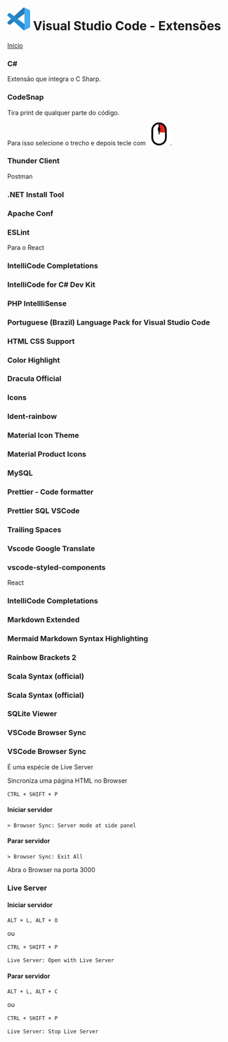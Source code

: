 # ![](./code.svg) Visual Studio Code - Extensões

[Início](./README.md)

### C#

Extensão que integra o C Sharp.

### CodeSnap

Tira print de qualquer parte do código.

Para isso selecione o trecho e depois tecle com ![](./bt_right.svg).

### Thunder Client

Postman

### .NET Install Tool

### Apache Conf

### ESLint

Para o React

### IntelliCode Completations

### IntelliCode for C# Dev Kit

### PHP IntellliSense

### Portuguese (Brazil) Language Pack for Visual Studio Code

### HTML CSS Support

### Color Highlight

### Dracula Official

### Icons

### Ident-rainbow

### Material Icon Theme

### Material Product Icons

### MySQL

### Prettier - Code formatter

### Prettier SQL VSCode

### Trailing Spaces

### Vscode Google Translate

### vscode-styled-components

React

### IntelliCode Completations

### Markdown Extended

### Mermaid Markdown Syntax Highlighting

### Rainbow Brackets 2

### Scala Syntax (official)

### Scala Syntax (official)

### SQLite Viewer

### VSCode Browser Sync

### VSCode Browser Sync

É uma espécie de Live Server

Sincroniza uma página HTML no Browser

```console
CTRL + SHIFT + P
```

#### Iniciar servidor

```console
> Browser Sync: Server mode at side panel
```

#### Parar servidor

```console
> Browser Sync: Exit All
```

Abra o Browser na porta 3000

### Live Server

#### Iniciar servidor

```console
ALT + L, ALT + O
```

ou

```console
CTRL + SHIFT + P
```

```console
Live Server: Open with Live Server
```

#### Parar servidor

```console
ALT + L, ALT + C
```

ou

```console
CTRL + SHIFT + P
```

```console
Live Server: Stop Live Server
```
